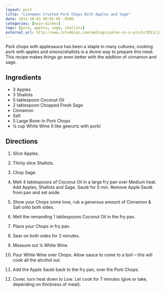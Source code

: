 ```yaml
---
layout: post
title: "Cinnamon Crusted Pork Chops With Apples and Sage"
date: 2012-10-03 00:02:09 -0500
categories: [main-dishes]
tags: [pork, apples, sage, shallots]
external_url: http://www.columbian.com/weblogs/paleo-in-a-pinch/2012/jun/27/cinnamon-crusted-porkchops-with-apples-sage/
---
```


Pork chops with applesauce has been a staple in many cultures; cooking
pork with apples and onions/shallots is a divine way to prepare this
meat. This recipe makes things go even better with the addition of
cinnamon and sage.


## Ingredients

* 3 Apples
* 3 Shallots
* 5 tablespoon Coconut Oil
* 2 tablespoon Chopped Fresh Sage
* Cinnamon
* Salt
* 5 Large Bone-In Pork Chops
* &frac14; cup White Wine (I like gewurtz with pork)


## Directions

1.  Slice Apples.

1.  Thinly slice Shallots.

1.  Chop Sage.

1.  Melt 4 tablespoons of Coconut Oil in a large fry pan over Medium heat. Add Apples, Shallots and Sage. Saut&eacute; for 5 min. Remove Apple Saut&eacute; from pan and set aside.

1.  Show your Chops some love, rub a generous amount of Cinnamon &amp; Salt onto both sides.

1.  Melt the remanding 1 tablespoons Coconut Oil in the fry pan.

1.  Place your Chops in fry pan.

1.  Sear on both sides for 2 minutes.

1.  Measure out &frac14; White Wine.

1.  Pour White Wine over Chops. Allow sauce to come to a boil &ndash; this will cook all the alcohol out.

1.  Add the Apple Saut&eacute; back to the fry pan, over the Pork Chops.

1.  Cover, turn heat down to Low. Let cook for 7 minutes (give or take, depending on thickness of meat).

